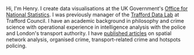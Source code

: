 Hi, I'm Henry. I create data visualisations at the UK Government's [Office for National Statistics](https://onsvisual.github.io/project_cairo/). I was previously manager of the [Trafford Data Lab](https://www.trafforddatalab.io) at Trafford Council. I have an academic background in philosophy and crime science with operational experience in intelligence analysis with the police and London's transport authority. I have [published articles](https://orcid.org/0000-0002-4400-1262) on spatial network analysis, organised crime, transport-related crime and hotspots policing.
